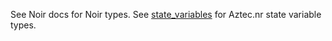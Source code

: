 See Noir docs for Noir types.
See [state_variables](./state_variables.md) for Aztec.nr state variable types.